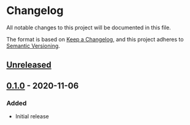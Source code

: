 # Changelog

All notable changes to this project will be documented in this file.

The format is based on [Keep a Changelog](https://keepachangelog.com/en/1.0.0/),
and this project adheres to [Semantic Versioning](https://semver.org/spec/v2.0.0.html).

## [Unreleased]

## [0.1.0] - 2020-11-06

### Added

- Initial release

[Unreleased]: https://github.com/azavea/pystac-io/compare/0.1.0...HEAD
[0.1.0]: https://github.com/azavea/pystac-io/releases/tag/0.1.0
